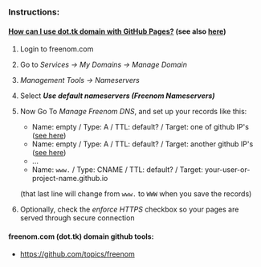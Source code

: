 ### Instructions:
#### [How can I use dot.tk domain with GitHub Pages?](https://stackoverflow.com/questions/44081863/how-can-i-use-dot-tk-domain-with-github-pages/49963795#49963795) (see also [here](https://stackoverflow.com/questions/67652848/freenom-url-forwarding-to-github-hosted-repo-is-returning-a-502-bad-gateway-erro/67737607#67737607))

1. Login to freenom.com
2. Go to _Services -> My Domains -> Manage Domain_
3. _Management Tools -> Nameservers_
4. Select **_Use default nameservers (Freenom Nameservers)_**
5. Now Go To _Manage Freenom DNS_, and set up your records like this:

   - Name: empty / Type: A / TTL: default? / Target: one of github IP's ([see here]([url](https://docs.github.com/en/github/working-with-github-pages/managing-a-custom-domain-for-your-github-pages-site)))
   - Name: empty / Type: A / TTL: default? / Target: another github IP's ([see here]([url](https://docs.github.com/en/github/working-with-github-pages/managing-a-custom-domain-for-your-github-pages-site)))
   - ...
   - Name: `www.` / Type: CNAME / TTL: default? / Target: your-user-or-project-name.github.io  

   (that last line will change from `www.` to `WWW` when you save the records)
5. Optionally, check the _enforce HTTPS_ checkbox so your pages are served through secure connection

#### freenom.com (dot.tk) domain github tools:
- <https://github.com/topics/freenom>

